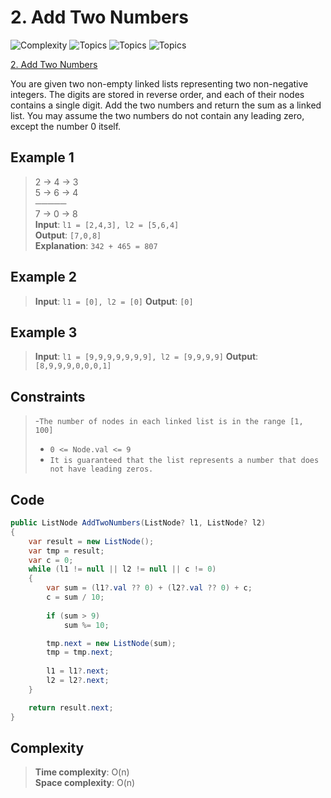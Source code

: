 # 2. Add Two Numbers

![Complexity](https://img.shields.io/badge/medium-yellow)
![Topics](https://img.shields.io/badge/linked_list-blue)
![Topics](https://img.shields.io/badge/math-blue)
![Topics](https://img.shields.io/badge/recursion-blue)

[2. Add Two Numbers](https://leetcode.com/problems/add-two-numbers/description/)

You are given two non-empty linked lists representing two non-negative integers. The digits are stored in reverse order,
and each of their nodes contains a single digit. Add the two numbers and return the sum as a linked list.
You may assume the two numbers do not contain any leading zero, except the number 0 itself.

## Example 1

> 2 → 4 → 3  
> 5 → 6 → 4  
> ─────  
> 7 → 0 → 8  
> **Input**: `l1 = [2,4,3], l2 = [5,6,4]`  
> **Output**: `[7,0,8]`  
> **Explanation**: `342 + 465 = 807`

## Example 2

> **Input**: `l1 = [0], l2 = [0]`
> **Output**: `[0]`

## Example 3

> **Input**: `l1 = [9,9,9,9,9,9,9], l2 = [9,9,9,9]`
> **Output**: `[8,9,9,9,0,0,0,1]`

## Constraints

> -`The number of nodes in each linked list is in the range [1, 100]`
> - `0 <= Node.val <= 9`
> - `It is guaranteed that the list represents a number that does not have leading zeros.`

## Code

```csharp
public ListNode AddTwoNumbers(ListNode? l1, ListNode? l2)
{
    var result = new ListNode();
    var tmp = result;
    var c = 0;
    while (l1 != null || l2 != null || c != 0)
    {
        var sum = (l1?.val ?? 0) + (l2?.val ?? 0) + c;
        c = sum / 10;
        
        if (sum > 9)
            sum %= 10;

        tmp.next = new ListNode(sum);
        tmp = tmp.next;
        
        l1 = l1?.next;
        l2 = l2?.next;
    }

    return result.next;
}
```

## Complexity

> **Time complexity**: O(n)  
> **Space complexity**: O(n)